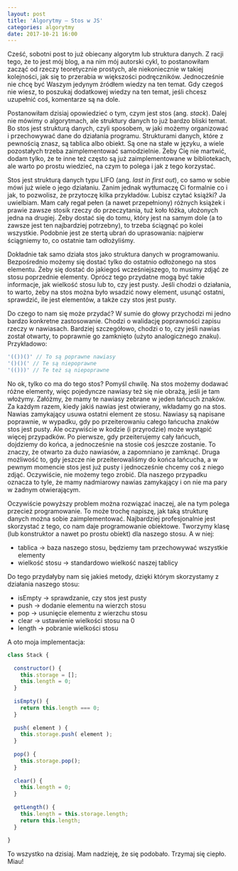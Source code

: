 ```yaml
---
layout: post
title: 'Algorytmy – Stos w JS'
categories: algorytmy
date: 2017-10-21 16:00
---
```


Cześć, sobotni post to już obiecany algorytm lub struktura danych. Z racji tego, że to jest mój blog, a na nim mój autorski cykl, to postanowiłam zacząć od rzeczy teoretycznie prostych, ale niekoniecznie w takiej kolejności, jak się to przerabia w większości podręczników. Jednocześnie nie chcę być Waszym jedynym źródłem wiedzy na ten temat. Gdy czegoś nie wiesz, to poszukaj dodatkowej wiedzy na ten temat, jeśli chcesz uzupełnić coś, komentarze są na dole. 

Postanowiłam dzisiaj opowiedzieć o tym, czym jest stos (ang. *stack*). Dalej nie mówimy o algorytmach, ale struktury danych to już bardzo bliski temat. Bo stos jest strukturą danych, czyli sposobem, w jaki możemy organizować i przechowywać dane do działania programu. Strukturami danych, które z pewnością znasz, są tablica albo obiekt. Są one na stałe w języku, a wiele pozostałych trzeba zaimplementować samodzielnie. Żeby Cię nie martwić, dodam tylko, że te inne też często są już zaimplementowane w bibliotekach, ale warto po prostu wiedzieć, na czym to polega i jak z tego korzystać. 

Stos jest strukturą danych typu LIFO (ang. *last in first out*), co samo w sobie mówi już wiele o jego działaniu. Zanim jednak wytłumaczę Ci formalnie co i jak, to pozwolisz, że przytoczę kilka przykładów. Lubisz czytać książki? Ja uwielbiam. Mam cały regał pełen (a nawet przepełniony) różnych książek i prawie zawsze stosik rzeczy do przeczytania, tuż koło łóżka, ułożonych jedna na drugiej. Żeby dostać się do tomu, który jest na samym dole (a to zawsze jest ten najbardziej potrzebny), to trzeba ściągnąć po kolei wszystkie. Podobnie jest ze stertą ubrań do uprasowania: najpierw ściągniemy to, co ostatnie tam odłożyliśmy. 

Dokładnie tak samo działa stos jako struktura danych w programowaniu. Bezpośrednio możemy się dostać tylko do ostatnio odłożonego na stos elementu. Żeby się dostać do jakiegoś wcześniejszego, to musimy zdjąć ze stosu poprzednie elementy. Oprócz tego przydatne mogą być takie informacje, jak wielkość stosu lub to, czy jest pusty. Jeśli chodzi o działania, to warto, żeby na stos można było wsadzić nowy element, usunąć ostatni, sprawdzić, ile jest elementów, a także czy stos jest pusty. 

Do czego to nam się może przydać? W sumie do głowy przychodzi mi jedno bardzo konkretne zastosowanie. Chodzi o walidację poprawności zapisu rzeczy w nawiasach. Bardziej szczegółowo, chodzi o to, czy jeśli nawias został otwarty, to poprawnie go zamknięto (użyto analogicznego znaku).  Przykładowo:

```js
'(())()' // To są poprawne nawiasy
'()()(' // Te są niepoprawne
'(()))' // Te też są niepoprawne
```

No ok, tylko co ma do tego stos? Pomyśl chwilę. Na stos możemy dodawać różne elementy, więc pojedyncze nawiasy też się nie obrażą, jeśli je tam włożymy. Załóżmy, że mamy te nawiasy zebrane w jeden łańcuch znaków. Za każdym razem, kiedy jakiś nawias jest otwierany, wkładamy go na stos. Nawias zamykający usuwa ostatni element ze stosu. Nawiasy są napisane poprawnie, w wypadku, gdy po przeiterowaniu całego łańcucha znaków stos jest pusty. Ale oczywiście w kodzie (i przyrodzie) może wystąpić więcej przypadków. Po pierwsze, gdy przeiterujemy cały łańcuch, dojdziemy do końca, a jednocześnie na stosie coś jeszcze zostanie. To znaczy, że otwarto za dużo nawiasów, a zapomniano je zamknąć. Druga możliwość to, gdy jeszcze nie przeiterowaliśmy do końca łańcucha, a w pewnym momencie stos jest już pusty i jednocześnie chcemy coś z niego zdjąć. Oczywiście, nie możemy tego zrobić. Dla naszego przypadku oznacza to tyle, że mamy nadmiarowy nawias zamykający i on nie ma pary w żadnym otwierającym. 

Oczywiście powyższy problem można rozwiązać inaczej, ale na tym polega przecież programowanie. To może trochę napiszę, jak taką strukturę danych można sobie zaimplementować. Najbardziej profesjonalnie jest skorzystać z tego, co nam daje programowanie obiektowe. Tworzymy klasę (lub konstruktor a nawet po prostu obiekt) dla naszego stosu. A w niej:

* tablica -> baza naszego stosu, będziemy tam przechowywać wszystkie elementy
* wielkość stosu -> standardowo wielkość naszej tablicy

Do tego przydałyby nam się jakieś metody, dzięki którym skorzystamy z działania naszego stosu:

* isEmpty -> sprawdzanie, czy stos jest pusty
* push -> dodanie elementu na wierzch stosu
* pop -> usunięcie elementu z wierzchu stosu
* clear -> ustawienie wielkości stosu na 0
* length -> pobranie wielkości stosu

A oto moja implementacja:

```js
class Stack {
    
  constructor() {
    this.storage = [];
    this.length = 0;
  }
  
  isEmpty() {
  	return this.length === 0;
  }
  
  push( element ) {
    this.storage.push( element );
  }
  
  pop() {
    this.storage.pop();
  }
  
  clear() {
    this.length = 0;
  }
  
  getLength() {
    this.length = this.storage.length;
    return this.length;
  }
  
}
```

To wszystko na dzisiaj. Mam nadzieję, że się podobało. Trzymaj się ciepło. Miau!
